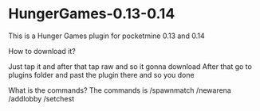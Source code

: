 # HungerGames-0.13-0.14
This is a Hunger Games plugin for pocketmine 0.13 and 0.14

How to download it?

Just tap it and after that tap raw and so it gonna download After that go to plugins folder and past the plugin there and so you done

What is the commands? The commands is /spawnmatch /newarena /addlobby /setchest
